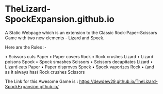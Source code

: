 # TheLizard-SpockExpansion.github.io
A Static Webpage which is an extension to the Classic Rock-Paper-Scissors Game with two new elements - Lizard and Spock.

Here are the Rules :-

• Scissors cuts Paper
• Paper covers Rock
• Rock crushes Lizard
• Lizard poisons Spock
• Spock smashes Scissors
• Scissors decapitates Lizard
• Lizard eats Paper
• Paper disproves Spock
• Spock vaporizes Rock
• (and as it always has) Rock crushes Scissors
<br>

The Link for this Awesome Game is : https://dewdew29.github.io/TheLizard-SpockExpansion.github.io/
